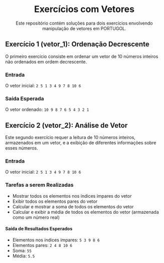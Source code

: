 <h1 align="center">Exercícios com Vetores</h1>

<p align="center">Este repositório contém soluções para dois exercícios envolvendo manipulação de vetores em PORTUGOL.</p>

## Exercício 1 (vetor_1): Ordenação Decrescente

O primeiro exercício consiste em ordenar um vetor de 10 números inteiros não ordenados em ordem decrescente.

### Entrada
O vetor inicial: `2 5 1 3 4 9 7 8 10 6`

### Saída Esperada
O vetor ordenado: `10 9 8 7 6 5 4 3 2 1`

## Exercício 2 (vetor_2): Análise de Vetor

Este segundo exercício requer a leitura de 10 números inteiros, armazenados em um vetor, e a exibição de diferentes informações sobre esses números.

### Entrada
O vetor inicial: `2 5 1 3 4 9 7 8 10 6`

### Tarefas a serem Realizadas
- Mostrar todos os elementos nos índices ímpares do vetor
- Exibir todos os elementos pares do vetor
- Calcular e mostrar a soma de todos os elementos do vetor
- Calcular e exibir a média de todos os elementos do vetor (armazenada como um número real)

#### Saída de Resultados Esperados
- Elementos nos índices ímpares: `5 3 9 8 6`
- Elementos pares: `2 4 8 10 6`
- Soma: `55`
- Média: `5.5`
